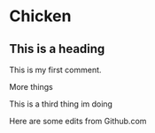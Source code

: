 # Chicken

## This is a heading

This is my first comment.

More things

This is a third thing im doing

Here are some edits from Github.com
